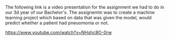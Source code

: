 The following link is a video presentation for the assignment we had to do in our 3d year of our Bachelor's.
The assignemtn was to create a machine learning project which based on data that was given the model, would predict whether a patient had pneuomonia or not.

https://www.youtube.com/watch?v=NHshc8O-0rw
